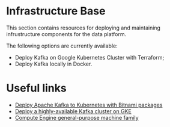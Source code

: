 # Infrastructure Base

This section contains resources for deploying and maintaining infrustructure components for the data platform. 

The following options are currently available:
- Deploy Kafka on Google Kubernetes Cluster with Terraform;
- Deploy Kafka locally in Docker.

# Useful links

- [Deploy Apache Kafka to Kubernetes with Bitnami packages](https://artifacthub.io/packages/helm/bitnami/kafka)
- [Deploy a highly-available Kafka cluster on GKE](https://cloud.google.com/kubernetes-engine/docs/tutorials/stateful-workloads/kafka)
- [Compute Engine general-purpose machine family](https://cloud.google.com/compute/docs/general-purpose-machines)
